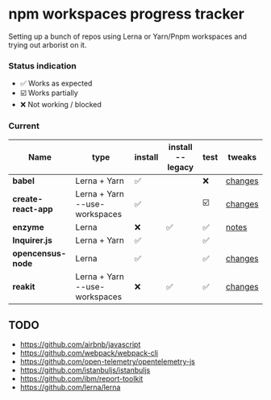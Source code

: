 # npm workspaces progress tracker

Setting up a bunch of repos using Lerna or Yarn/Pnpm workspaces and trying out arborist on it.

### Status indication
- :white_check_mark: Works as expected
- :ballot_box_with_check: Works partially
- :x: Not working / blocked

### Current

|   Name                |   type                        |   install                     | install --legacy              |   test                    |   tweaks  |
|-----------------------|-------------------------------|-------------------------------|-------------------------------|---------------------------|-----------|
| **babel**             | Lerna + Yarn                  | :white_check_mark:            |                               | :x:                       | [changes](https://github.com/ruyadorno/babel/commit/53aa8d315cc7bdf284d656fd206db3f7c0bc4beb)   |
| **create-react-app**  | Lerna + Yarn --use-workspaces | :white_check_mark:            |                               | :ballot_box_with_check:   | [changes](https://github.com/ruyadorno/create-react-app/commit/2cfcaf1b0cdc6a1119abce18bcbe7812e7d35005)   |
| **enzyme**            | Lerna                         | :x:                           | :white_check_mark:            | :white_check_mark:        | [notes](https://github.com/ruyadorno/enzyme/commit/7b5a0696717d511957a0d32fc83abdbc636642b1)   |
| **Inquirer.js**       | Lerna + Yarn                  | :white_check_mark:            |                               | :white_check_mark:        |           |
| **opencensus-node**   | Lerna                         | :white_check_mark:            |                               | :white_check_mark:        | [changes](https://github.com/ruyadorno/opencensus-node/commit/bb237277657010e969f35a7f29108fa32162eedf)  |
| **reakit**            | Lerna + Yarn --use-workspaces | :x:                           | :white_check_mark:            | :white_check_mark:        | [changes](https://github.com/ruyadorno/reakit/commit/cbc82a44210f22e3fbb2f00c697d9c43cdc9773b)   |

## TODO

- https://github.com/airbnb/javascript
- https://github.com/webpack/webpack-cli
- https://github.com/open-telemetry/opentelemetry-js
- https://github.com/istanbuljs/istanbuljs
- https://github.com/ibm/report-toolkit
- https://github.com/lerna/lerna
